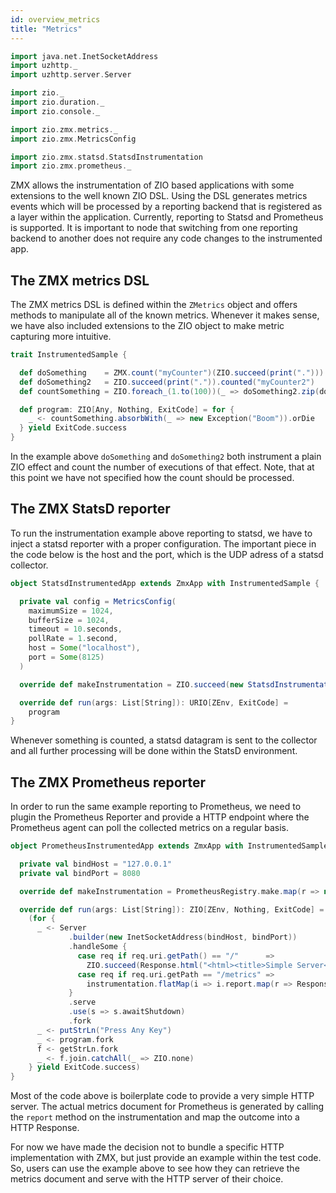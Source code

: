 ```yaml
---
id: overview_metrics
title: "Metrics"
---
```

```scala mdoc:invisible
import java.net.InetSocketAddress
import uzhttp._
import uzhttp.server.Server

import zio._
import zio.duration._
import zio.console._

import zio.zmx.metrics._
import zio.zmx.MetricsConfig

import zio.zmx.statsd.StatsdInstrumentation
import zio.zmx.prometheus._
```
ZMX allows the instrumentation of ZIO based applications with some extensions to the well known ZIO DSL. Using the DSL generates metrics events which will be processed 
by a reporting backend that is registered as a layer within the application. Currently, reporting to Statsd and Prometheus is supported. It is important to node that 
switching from one reporting backend to another does not require any code changes to the instrumented app. 

## The ZMX metrics DSL 

The ZMX metrics DSL is defined within the `ZMetrics` object and offers methods to manipulate all of the known metrics. Whenever it makes sense, we have also included 
extensions to the ZIO object to make metric capturing more intuitive.

```scala mdoc:silent
trait InstrumentedSample {

  def doSomething    = ZMX.count("myCounter")(ZIO.succeed(print(".")))
  def doSomething2   = ZIO.succeed(print(".")).counted("myCounter2")
  def countSomething = ZIO.foreach_(1.to(100))(_ => doSomething2.zip(doSomething))

  def program: ZIO[Any, Nothing, ExitCode] = for {
    _ <- countSomething.absorbWith(_ => new Exception("Boom")).orDie
  } yield ExitCode.success
}
```

In the example above `doSomething` and `doSomething2` both instrument a plain ZIO effect and count the number of executions of that effect. Note, that at this point 
we have not specified how the count should be processed. 

## The ZMX StatsD reporter

To run the instrumentation example above reporting to statsd, we have to inject a statsd reporter with a proper configuration. The important piece in the code 
below is the host and the port, which is the UDP adress of a statsd collector. 

```scala mdoc:silent
object StatsdInstrumentedApp extends ZmxApp with InstrumentedSample {

  private val config = MetricsConfig(
    maximumSize = 1024,
    bufferSize = 1024,
    timeout = 10.seconds,
    pollRate = 1.second,
    host = Some("localhost"),
    port = Some(8125)
  )

  override def makeInstrumentation = ZIO.succeed(new StatsdInstrumentation(config))

  override def run(args: List[String]): URIO[ZEnv, ExitCode] =
    program
}
```

Whenever something is counted, a statsd datagram is sent to the collector and all further processing will be done within the StatsD environment. 

## The ZMX Prometheus reporter 

In order to run the same example reporting to Prometheus, we need to plugin the Prometheus Reporter and provide a HTTP endpoint where the Prometheus agent can 
poll the collected metrics on a regular basis. 

```scala mdoc:silent
object PrometheusInstrumentedApp extends ZmxApp with InstrumentedSample {

  private val bindHost = "127.0.0.1"
  private val bindPort = 8080

  override def makeInstrumentation = PrometheusRegistry.make.map(r => new PrometheusInstrumentaion(r))

  override def run(args: List[String]): ZIO[ZEnv, Nothing, ExitCode] =
    (for {
      _ <- Server
             .builder(new InetSocketAddress(bindHost, bindPort))
             .handleSome {
               case req if req.uri.getPath() == "/"      =>
                 ZIO.succeed(Response.html("<html><title>Simple Server</title><a href=\"/metrics\">Metrics</a></html>"))
               case req if req.uri.getPath == "/metrics" =>
                 instrumentation.flatMap(i => i.report.map(r => Response.plain(r)))
             }
             .serve
             .use(s => s.awaitShutdown)
             .fork
      _ <- putStrLn("Press Any Key")
      _ <- program.fork
      f <- getStrLn.fork
      _ <- f.join.catchAll(_ => ZIO.none)
    } yield ExitCode.success)
}
```

Most of the code above is boilerplate code to provide a very simple HTTP server. The actual metrics document for Prometheus is generated by calling the `report` method on the instrumentation and map the outcome into a HTTP Response. 

For now we have made the decision not to bundle a specific HTTP implementation with ZMX, but just provide an example within the test code. So, users can use the example above to see how they can retrieve the metrics document and serve with the HTTP server of their choice. 
